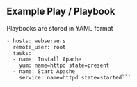 <h2>Example Play / Playbook</h2>

Playbooks are stored in YAML format

```---
- hosts: webservers
  remote_user: root
  tasks:
  - name: Install Apache
    yum: name=httpd state=present
  - name: Start Apache
    service: name=httpd state=started```
    

